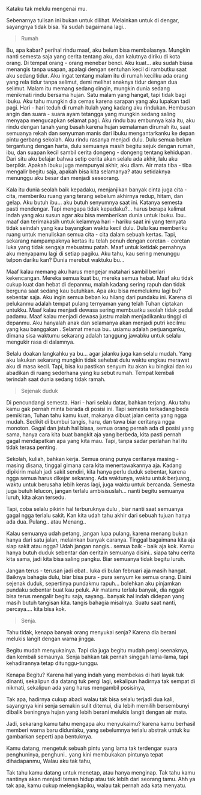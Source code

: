 Kataku tak melulu mengenai mu.

Sebenarnya tulisan ini bukan untuk dilihat. Melainkan untuk di dengar, sayangnya tidak bisa. Ya sudah bagaimana lagi..

>Rumah

Bu, apa kabar? perihal rindu maaf, aku belum bisa membalasnya. Mungkin nanti semesta saja yang cerita tentang aku, dan kalutnya diriku di kota orang. Di tempat orang - orang menebar benci. Aku kuat... aku sudah biasa menangis tanpa usapan, apalagi dengan sentuhan kecil di rambutku saat aku sedang tidur. Aku ingat tentang malam itu di rumah kecilku ada orang yang rela tidur tanpa selimut, demi melihat anaknya tidur dengan dua selimut. Malam itu memang sedang dingin, mungkin dunia sedang menikmati rindu bersama hujan. Satu malam yang hangat, tapi tidak bagi ibuku. Aku tahu mungkin dia cemas karena sarapan yang aku lupakan tadi pagi. Hari - hari teduh di rumah itulah yang kadang aku rindukan. Hembusan angin dan suara - suara ayam tetangga yang mungkin sedang saling menyapa mengucapkan selamat pagi. Aku rindu bau embunnya kala itu, aku rindu dengan tanah yang basah karena hujan semalaman dirumah itu, saat semuanya rekah dan senyuman manis dari ibuku mengantarkanku ke depan pintu gerbang sekolah. Aku rindu rasanya menjadi dulu. Dulu semua belum tergantung dengan harta, dulu semuanya masih begitu sejuk dengan rumah, ibu, dan suapan kecil sambil cerita dongeng - dongeng tentang kehidupan. Dari situ aku belajar bahwa setip cerita akan selalu ada akhir, lalu aku berpikir. Apakah ibuku juga mempunyai akhir, aku diam. Air mata tiba - tiba mengalir begitu saja, apakah bisa kita selamanya? atau setidaknya menunggu aku besar dan menjadi seseorang.

Kala itu dunia seolah baik kepadaku, menjanjikan banyak cinta juga cita - cita, memberiku ruang yang terang sebelum akhirnya redup, hitam, dan gelap. Aku butuh ibu... aku butuh senyumnya saat ini. Katanya semesta pasti mendengar. Tapi mengapa tidak kepadaku?... harus berapa kalimat indah yang aku susun agar aku bisa memberikan dunia untuk ibuku. Ibu.. maaf dan terimakasih untuk kelamnya hari - hariku saat ini yang ternyata tidak seindah yang kau bayangkan waktu kecil dulu. Dulu kau memberiku ruang untuk menuliskan semua cita - cita dalam sebuah kertas. Tapi, sekarang nampampaknya kertas itu telah penuh dengan coretan - coretan luka yang tidak sengaja mebuatmu patah. Maaf untuk ketidak pernahnya aku menyapamu lagi di setiap pagiku. Aku tahu, kau sering menunggu telpon dariku kan? Dunia merebut waktuku bu...

Maaf kalau memang aku harus mengejar matahari sambil berlari kekencangan. Mereka semua kuat bu, mereka semua hebat. Maaf aku tidak cukup kuat dan hebat di depanmu, malah kadang sering rapuh dan tidak berguna saat sedang kau butuhkan. Apa aku bisa memelukmu lagi bu? sebentar saja. Aku ingin semua beban ku hilang dari pundaku ini. Karena di pelukanmu adalah tempat pulang ternyaman yang telah Tuhan ciptakan untukku. Maaf kalau menjadi dewasa sering membuatku seolah tidak peduli padamu. Maaf kalau menjadi dewasa justru malah menjadikanku tinggi di depanmu. Aku hanyalah anak dan selamanya akan menjadi putri kecilmu yang kau banggakan . Selamat menua bu.. usiamu adalah perjuanganku, dimana sisa waktumu sekarang adalah tanggung jawabku untuk selalu mengukir rasa di dalamnya.

Selalu doakan langkahku ya bu... agar jalanku juga kan selalu mudah. Yang aku lakukan sekarang mungkin tidak sehebat dulu waktu engkau merawat aku di masa kecil. Tapi, bisa ku pastikan senyum itu akan ku bingkai dan ku abadikan di ruang sederhana yang ku sebut rumah. Tempat kembali terindah saat dunia sedang tidak ramah.

>Sejenak duduk

Di pencundangi semesta. Hari - hari selalu datar, bahkan terjang. Aku tahu kamu gak pernah minta berada di posisi ini. Tapi semesta terkadang beda pemikiran, Tuhan tahu kamu kuat, makanya dibuat jalan cerita yang ngga mudah. Sedikit di bumbui tangis, haru, dan tawa biar ceritanya ngga monoton. Gagal dan jatuh hal biasa, semua orang pernah ada di posisi yang sama, hanya cara kita buat bangkit aja yang berbeda, kita pasti pernah gagal mendapatkan apa yang kita mau. Tapi, tanpa sadar perlahan hal itu tidak terasa penting.

Sekolah, kuliah, bahkan kerja. Semua orang punya ceritanya masing - masing disana, tinggal gimana cara kita menertawakannya aja. Kadang dipikirin malah jadi sakit sendiri, kita hanya perlu duduk sebentar, karena ngga semua harus dikejar sekarang. Ada waktunya, waktu untuk berjuang, waktu untuk berusaha lebih keras lagi, juga waktu untuk bercanda. Semesta juga butuh lelucon, jangan terlalu ambisisuslah... nanti begitu semuanya luruh, kita akan tersedu.

Tapi, coba selalu pikirin hal terburuknya dulu , biar nanti saat semuanya gagal ngga terlalu sakit. Kan kita udah tahu akhir dari sebuah tujuan hanya ada dua. Pulang.. atau Menang..

Kalau semuanya udah petang, jangan lupa pulang. karena menang bukan hanya dari satu jalan, melainkan banyak caranya. Tinggal bagaimana kita aja siap sakit atau ngga? Udah jangan nangis.. semua baik - baik aja kok. Kamu hanya butuh duduk sebentar dan ceritain semuanya disini.. siapa tahu cerita kita sama, jadi kita bisa saling pangku. Biar semuanya tidak begitu luruh.

Jangan terus - terusan jadi obat.. luka di bulan februari aja masih hangat. Baiknya bahagia dulu, biar bisa pura - pura senyum ke semua orang. Disini sejenak duduk, sepertinya pundakmu rapuh... bolehkan aku pinjamkan pundaku sebentar buat kau peluk. Air matamu terlalu banyak, dia nggak bisa terus mengalir begitu saja, sayang.. banyak hal indah didepan yang masih butuh tangisan kita. tangis bahagia misalnya. Suatu saat nanti, percaya.... kita bisa kok.

>Senja.

Tahu tidak, kenapa banyak orang menyukai senja?
Karena dia berani melukis langit dengan warna jingga.

Begitu mudah menyukainya.
Tapi dia juga begitu mudah pergi seenaknya,
dan kembali semaunya.
Senja bahkan tak pernah singgah lama-lama,
tapi kehadirannya tetap ditunggu-tunggu.

Kenapa Begitu?
Karena hal yang indah yang membekas di hati layak tuk dinanti,
sekalipun dia datang tuk pergi lagi,
sekalipun hadirnya tak sempat di nikmati,
sekalipun ada yang harus mengambil posisinya,

Tak apa, hadirnya cukup abadi walau tak bisa selalu terjadi dua kali,
sayangnya kini senja semakin sulit ditemui,
dia lebih memilih bersembunyi dibalik beningnya hujan
yang lebih berani melukis langit dengan air mata.

Jadi, sekarang kamu tahu mengapa aku menyukaimu?
karena kamu berhasil memberi warna baru diduniaku,
yang sebelumnya terlalu abstrak untuk ku gambarkan seperti apa bentuknya.

Kamu datang, mengetuk sebuah pintu yang lama tak terdengar suara penghuninya,
penghuni.. yang kini membukakan pintunya tepat dihadapanmu,
Walau aku tak tahu,

Tak tahu kamu datang untuk menetap, atau hanya menginap.
Tak tahu kamu nantinya akan menjadi teman hidup atau tak lebih dari seorang tamu.
Ahh ya tak apa, kamu cukup melengkapiku, walau tak pernah ada kata menyatu.